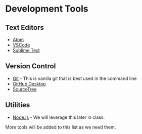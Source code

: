# Development Tools

## Text Editors
- [Atom](https://atom.io/)
- [VSCode](https://code.visualstudio.com/)
- [Sublime Text](http://www.sublimetext.com/)

## Version Control
- [Git](https://git-scm.com/downloads) - This is vanilla git that is best used in the command line
- [GitHub Desktop](https://desktop.github.com/)
- [SourceTree](https://www.sourcetreeapp.com/)

## Utilities
- [Node.js](https://nodejs.org/en/) - We will leverage this later in class.

More tools will be added to this list as we need them.